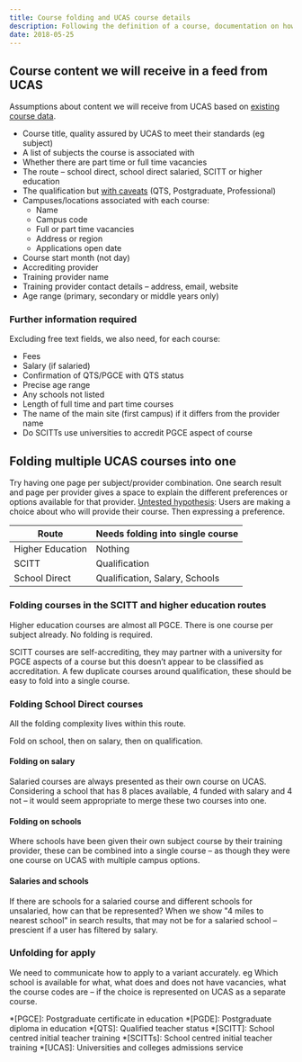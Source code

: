 ```yaml
---
title: Course folding and UCAS course details
description: Following the definition of a course, documentation on how we might fold courses based on UCAS data.
date: 2018-05-25
---
```


## Course content we will receive in a feed from UCAS

Assumptions about content we will receive from UCAS based on [existing course data](/find-teacher-training/ucas-course-examples).

- Course title, quality assured by UCAS to meet their standards (eg subject)
- A list of subjects the course is associated with
- Whether there are part time or full time vacancies
- The route – school direct, school direct salaried, SCITT or higher education
- The qualification but [with caveats](/publish-teacher-training-courses/course-with-variants#course) (QTS, Postgraduate, Professional)
- Campuses/locations associated with each course:
  - Name
  - Campus code
  - Full or part time vacancies
  - Address or region
  - Applications open date
- Course start month (not day)
- Accrediting provider
- Training provider name
- Training provider contact details – address, email, website
- Age range (primary, secondary or middle years only)

### Further information required

Excluding free text fields, we also need, for each course:

- Fees
- Salary (if salaried)
- Confirmation of QTS/PGCE with QTS status
- Precise age range
- Any schools not listed
- Length of full time and part time courses
- The name of the main site (first campus) if it differs from the provider name
- Do SCITTs use universities to accredit PGCE aspect of course

## Folding multiple UCAS courses into one

Try having one page per subject/provider combination. One search result and page per provider gives a space to explain the different preferences or options available for that provider. [Untested hypothesis](https://trello.com/c/RmjRaDkC/8-one-search-result-and-page-per-provider-gives-a-space-to-explain-the-different-preferences-or-options-available-for-that-provide): Users are making a choice about who will provide their course. Then expressing a preference.

| Route | Needs folding into single course |
| - | - |
| Higher Education | Nothing |
| SCITT | Qualification |
| School Direct | Qualification, Salary, Schools |

### Folding courses in the SCITT and higher education routes

Higher education courses are almost all PGCE. There is one course per subject already. No folding is required.

SCITT courses are self-accrediting, they may partner with a university for PGCE aspects of a course but this doesn’t appear to be classified as accreditation. A few duplicate courses around qualification, these should be easy to fold into a single course.

### Folding School Direct courses

All the folding complexity lives within this route.

Fold on school, then on salary, then on qualification.

#### Folding on salary

Salaried courses are always presented as their own course on UCAS. Considering a school that has 8 places available, 4 funded with salary and 4 not – it would seem appropriate to merge these two courses into one.

#### Folding on schools

Where schools have been given their own subject course by their training provider, these can be combined into a single course – as though they were one course on UCAS with multiple campus options.

#### Salaries and schools

If there are schools for a salaried course and different schools for unsalaried, how can that be represented? When we show "4 miles to nearest school" in search results, that may not be for a salaried school – prescient if a user has filtered by salary.

### Unfolding for apply

We need to communicate how to apply to a variant accurately. eg Which school is available for what, what does and does not have vacancies, what the course codes are – if the choice is represented on UCAS as a separate course.

*[PGCE]: Postgraduate certificate in education
*[PGDE]: Postgraduate diploma in education
*[QTS]: Qualified teacher status
*[SCITT]: School centred initial teacher training
*[SCITTs]: School centred initial teacher training
*[UCAS]: Universities and colleges admissions service
